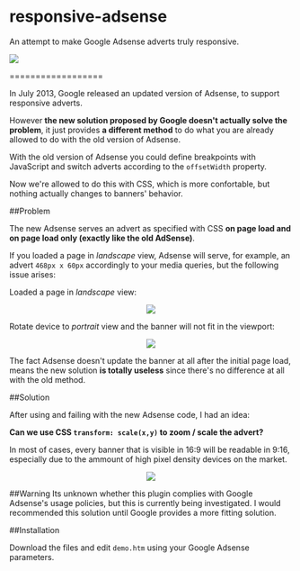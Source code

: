 responsive-adsense
==================

An attempt to make Google Adsense adverts truly responsive.

<img src="http://i.imgur.com/kj1k3fK.gif">

==================

In July 2013, Google released an updated version of Adsense, to support responsive adverts.

However **the new solution proposed by Google doesn't actually solve the problem**,
it just provides **a different method** to do what you are already allowed to do
with the old version of Adsense.

With the old version of Adsense you could define breakpoints with JavaScript and switch adverts
according to the <code>offsetWidth</code> property.

Now we're allowed to do this with CSS, which is more confortable, but nothing actually changes to banners' behavior.

##Problem

The new Adsense serves an advert as specified with CSS
**on page load and on page load only (exactly like the old AdSense)**.

If you loaded a page in *landscape* view, Adsense will serve, for example,
an advert `468px x 60px` accordingly to your media queries, but the following issue arises:</p>

Loaded a page in *landscape* view:
<p align="center"><img src="http://i.imgur.com/LzuEYZM.png"></p>

Rotate device to *portrait* view and the banner will not fit in the viewport:
<p align="center"><img src="http://i.imgur.com/Ip8tkev.png"></p>

The fact Adsense doesn't update the banner at all after the initial page load,
means the new solution **is totally useless** since there's no difference at all with the old method.

##Solution

After using and failing with the new Adsense code, I had an idea:

**Can we use CSS `transform: scale(x,y)` to zoom / scale the advert?**

In most of cases, every banner that is visible in 16:9 will be readable in 9:16, especially due to the ammount of
high pixel density devices on the market.

<p align="center"><img src="http://i.imgur.com/8dKEaQY.png"></p>

##Warning
Its unknown whether this plugin complies with Google Adsense's usage policies, but this is currently being investigated. I would recommended this solution until
Google provides a more fitting solution.

##Installation
<p>Download the files and edit <code>demo.htm</code> using your Google Adsense parameters.</p>

